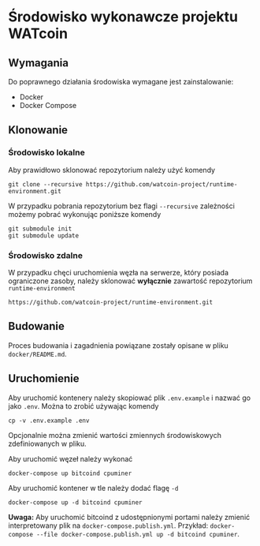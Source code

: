 # Środowisko wykonawcze projektu WATcoin

## Wymagania

Do poprawnego działania środowiska wymagane jest zainstalowanie:
* Docker
* Docker Compose

## Klonowanie

### Środowisko lokalne

Aby prawidłowo sklonować repozytorium należy użyć komendy

    git clone --recursive https://github.com/watcoin-project/runtime-environment.git

W przypadku pobrania repozytorium bez flagi `--recursive` zależności możemy pobrać wykonując poniższe komendy

    git submodule init 
    git submodule update

### Środowisko zdalne

W przypadku chęci uruchomienia węzła na serwerze, który posiada ograniczone zasoby, należy sklonować **wyłącznie** zawartość repozytorium `runtime-environment`

    https://github.com/watcoin-project/runtime-environment.git

## Budowanie

Proces budowania i zagadnienia powiązane zostały opisane w pliku `docker/README.md`.

## Uruchomienie

Aby uruchomić kontenery należy skopiować plik `.env.example` i nazwać go jako `.env`. Można to zrobić używając komendy

    cp -v .env.example .env

Opcjonalnie można zmienić wartości zmiennych środowiskowych zdefiniowanych w pliku.

Aby uruchomić węzeł należy wykonać

    docker-compose up bitcoind cpuminer

Aby uruchomić kontener w tle należy dodać flagę `-d`

    docker-compose up -d bitcoind cpuminer

**Uwaga:** Aby uruchomić bitcoind z udostępnionymi portami należy zmienić interpretowany plik na `docker-compose.publish.yml`. Przykład: `docker-compose --file docker-compose.publish.yml up -d bitcoind cpuminer`.

